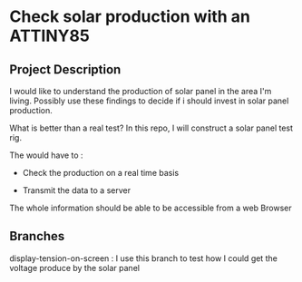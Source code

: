 # Check solar production with an ATTINY85
## Project Description

I would like to understand the production of solar panel in the area I'm living. Possibly use these findings to decide if i should invest in solar panel production.

What is better than a real test? In this repo, I will construct a solar panel test rig.

The would have to :

- Check the production on a real time basis

- Transmit the data to a server

The whole information should be able to be accessible from a web Browser


## Branches
display-tension-on-screen : I use this branch to test how I could get the voltage produce by the solar panel
